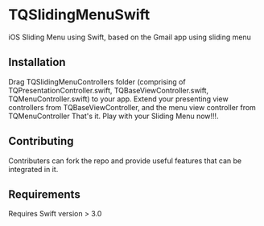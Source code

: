 TQSlidingMenuSwift
==================

iOS Sliding Menu using Swift, based on the Gmail app using sliding menu

## Installation
Drag TQSlidingMenuControllers folder (comprising of TQPresentationController.swift, TQBaseViewController.swift, TQMenuController.swift) to your app.
Extend your presenting view controllers from TQBaseViewController, and the menu view controller from TQMenuController
That's it. Play with your Sliding Menu now!!!.

## Contributing
Contributers can fork the repo and provide useful features that can be integrated in it.

## Requirements
Requires Swift version > 3.0

